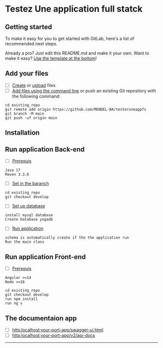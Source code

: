 # Testez Une application full statck

## Getting started

To make it easy for you to get started with GitLab, here's a list of recommended next steps.

Already a pro? Just edit this README.md and make it your own. Want to make it easy? [Use the template at the bottom](#editing-this-readme)!

## Add your files

- [ ] [Create](https://gitlab.com/-/experiment/new_project_readme_content:02dabd3766913935689dcab8513bbde9?https://docs.gitlab.com/ee/user/project/repository/web_editor.html#create-a-file) or [upload](https://gitlab.com/-/experiment/new_project_readme_content:02dabd3766913935689dcab8513bbde9?https://docs.gitlab.com/ee/user/project/repository/web_editor.html#upload-a-file) files
- [ ] [Add files using the command line](https://gitlab.com/-/experiment/new_project_readme_content:02dabd3766913935689dcab8513bbde9?https://docs.gitlab.com/ee/gitlab-basics/add-file.html#add-a-file-using-the-command-line) or push an existing Git repository with the following command:

```
cd existing_repo
git remote add origin https://github.com/MENDEL-BA/testeruneappfs
git branch -M main
git push -uf origin main
```
## Installation
## Run application Back-end 
- [ ] [Prerequis](https://gitlab.com/-/experiment/new_project_readme_content:02dabd3766913935689dcab8513bbde9?https://gitlab.com/MENDEL-BA/clinic_api_v3/-/settings/integrations)
```
Java 17
Maven 3.3.6
```
- [ ] [Set in the baranch](https://gitlab.com/-/experiment/new_project_readme_content:02dabd3766913935689dcab8513bbde9?https://gitlab.com/MENDEL-BA/clinic_api_v3/-/settings/integrations)
```
cd existing_repo
git checkout develop
```
- [ ] [Set up database](https://gitlab.com/-/experiment/new_project_readme_content:02dabd3766913935689dcab8513bbde9?https://gitlab.com/MENDEL-BA/clinic_api_v3/-/settings/integrations)
```
install mysql database
Create Database yogadb
```
- [ ] [Run application](https://gitlab.com/-/experiment/new_project_readme_content:02dabd3766913935689dcab8513bbde9?https://gitlab.com/MENDEL-BA/clinic_api_v3/-/settings/integrations)
```
schema is automatically create if the the application run 
Run the main class
```
## Run application Front-end
- [ ] [Prerequis](https://gitlab.com/-/experiment/new_project_readme_content:02dabd3766913935689dcab8513bbde9?https://gitlab.com/MENDEL-BA/clinic_api_v3/-/settings/integrations)
```
Angular >=14
Node >=16
```
```
cd existing_repo
git checkout develop
run npm install
run ng s
```
## The documentaion app

- [ ] [http:localhost:your-port-app/swagger-ui.html](https://gitlab.com/-/experiment/new_project_readme_content:02dabd3766913935689dcab8513bbde9?https://docs.gitlab.com/ee/user/project/members/)
- [ ] [http:localhost:your-port-app/v2/api-docs](https://gitlab.com/-/experiment/new_project_readme_content:02dabd3766913935689dcab8513bbde9?https://docs.gitlab.com/ee/user/project/merge_requests/creating_merge_requests.html)

***
